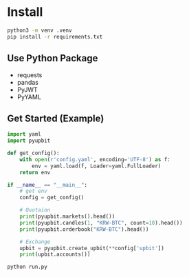 # Install
```cmd
python3 -m venv .venv
pip install -r requirements.txt
```

## Use Python Package
- requests
- pandas
- PyJWT
- PyYAML


## Get Started (Example)
```python
import yaml
import pyupbit

def get_config():
    with open(r'config.yaml', encoding='UTF-8') as f:
        env = yaml.load(f, Loader=yaml.FullLoader)
    return env

if __name__ == "__main__":
    # get env
    config = get_config()

    # Quotaion
    print(pyupbit.markets().head())
    print(pyupbit.candles(1, "KRW-BTC", count=10).head())
    print(pyupbit.orderbook("KRW-BTC").head())

    # Exchange
    upbit = pyupbit.create_upbit(**config['upbit'])
    print(upbit.accounts())
```
```cmd
python run.py
```




